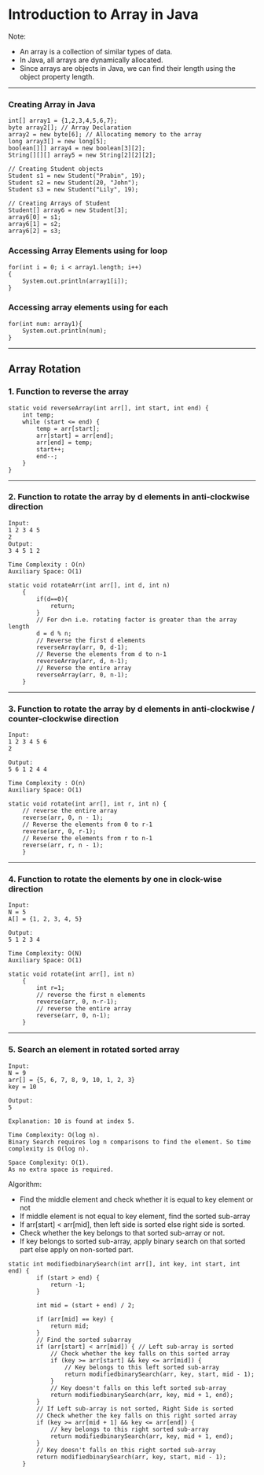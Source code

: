 # Introduction to Array in Java

Note:

- An array is a collection of similar types of data.
- In Java, all arrays are dynamically allocated.
- Since arrays are objects in Java, we can find their length using the object property length.

---

### Creating Array in Java

```
int[] array1 = {1,2,3,4,5,6,7};
byte array2[]; // Array Declaration
array2 = new byte[6]; // Allocating memory to the array
long array3[] = new long[5];
boolean[][] array4 = new boolean[3][2];
String[][][] array5 = new String[2][2][2];

// Creating Student objects
Student s1 = new Student("Prabin", 19);
Student s2 = new Student(20, "John");
Student s3 = new Student("Lily", 19);

// Creating Arrays of Student
Student[] array6 = new Student[3];
array6[0] = s1;
array6[1] = s2;
array6[2] = s3;
```

### Accessing Array Elements using for loop

```
for(int i = 0; i < array1.length; i++)
{
	System.out.println(array1[i]);
}
```

### Accessing array elements using for each

```
for(int num: array1){
	System.out.println(num);
}
```

---

## Array Rotation

### 1. Function to reverse the array

```
static void reverseArray(int arr[], int start, int end) {
    int temp;
    while (start <= end) {
        temp = arr[start];
        arr[start] = arr[end];
        arr[end] = temp;
        start++;
        end--;
    }
}
```

---

### 2. Function to rotate the array by d elements in anti-clockwise direction

```
Input:
1 2 3 4 5
2
Output:
3 4 5 1 2

Time Complexity : O(n)
Auxiliary Space: O(1)
```

```
static void rotateArr(int arr[], int d, int n)
    {
    	if(d==0){
            return;
        }
        // For d>n i.e. rotating factor is greater than the array length
        d = d % n;
        // Reverse the first d elements
        reverseArray(arr, 0, d-1);
        // Reverse the elements from d to n-1
        reverseArray(arr, d, n-1);
        // Reverse the entire array
        reverseArray(arr, 0, n-1);
    }
```

---

### 3. Function to rotate the array by d elements in anti-clockwise / counter-clockwise direction

```
Input:
1 2 3 4 5 6
2

Output:
5 6 1 2 4 4

Time Complexity : O(n)
Auxiliary Space: O(1)
```

```
static void rotate(int arr[], int r, int n) {
    // reverse the entire array
    reverse(arr, 0, n - 1);
    // Reverse the elements from 0 to r-1
    reverse(arr, 0, r-1);
    // Reverse the elements from r to n-1
    reverse(arr, r, n - 1);
    }
```

---

### 4. Function to rotate the elements by one in clock-wise direction

```
Input:
N = 5
A[] = {1, 2, 3, 4, 5}

Output:
5 1 2 3 4

Time Complexity: O(N)
Auxiliary Space: O(1)
```

```
static void rotate(int arr[], int n)
    {
        int r=1;
        // reverse the first n elements
        reverse(arr, 0, n-r-1);
        // reverse the entire array
        reverse(arr, 0, n-1);
    }
```

---

### 5. Search an element in rotated sorted array

```
Input:
N = 9
arr[] = {5, 6, 7, 8, 9, 10, 1, 2, 3}
key = 10

Output:
5

Explanation: 10 is found at index 5.

Time Complexity: O(log n). 
Binary Search requires log n comparisons to find the element. So time complexity is O(log n).

Space Complexity: O(1). 
As no extra space is required.
```

Algorithm:

- Find the middle element and check whether it is equal to key element or not
- If middle element is not equal to key element, find the sorted sub-array
- If arr[start] < arr[mid], then left side is sorted else right side is sorted.
- Check whether the key belongs to that sorted sub-array or not.
- If key belongs to sorted sub-array, apply binary search on that sorted part else apply on non-sorted part.

```
static int modifiedbinarySearch(int arr[], int key, int start, int end) {
        if (start > end) {
            return -1;
        }

        int mid = (start + end) / 2;

        if (arr[mid] == key) {
            return mid;
        }
        // Find the sorted subarray
        if (arr[start] < arr[mid]) { // Left sub-array is sorted
            // Check whether the key falls on this sorted array
            if (key >= arr[start] && key <= arr[mid]) {
                // Key belongs to this left sorted sub-array
                return modifiedbinarySearch(arr, key, start, mid - 1);
            }
            // Key doesn't falls on this left sorted sub-array
            return modifiedbinarySearch(arr, key, mid + 1, end);
        }
        // If Left sub-array is not sorted, Right Side is sorted
        // Check whether the key falls on this right sorted array
        if (key >= arr[mid + 1] && key <= arr[end]) {
            // key belongs to this right sorted sub-array
            return modifiedbinarySearch(arr, key, mid + 1, end);
        }
        // Key doesn't falls on this right sorted sub-array
        return modifiedbinarySearch(arr, key, start, mid - 1);
    }
```
